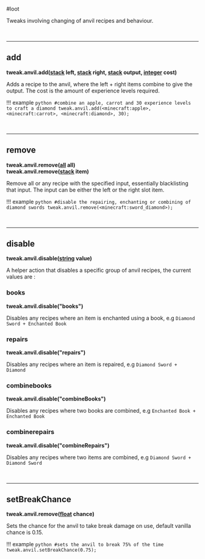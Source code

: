 #loot

Tweaks involving changing of anvil recipes and behaviour.

<br>

---
## add

**tweak.anvil.add([stack](/arguments/stack/) left, [stack](/arguments/stack/) right, [stack](/arguments/stack/) output, [integer](/arguments/integer/) cost)**  

Adds a recipe to the anvil, where the left + right items combine to give the output.
The cost is the amount of experience levels required.

!!! example
	```python
	#combine an apple, carrot and 30 experience levels to craft a diamond
	tweak.anvil.add(<minecraft:apple>, <minecraft:carrot>, <minecraft:diamond>, 30);
	```

<br>

---
## remove

**tweak.anvil.remove([all](/arguments/all/) all)**  
**tweak.anvil.remove([stack](/arguments/stack/) item)**  

Remove all or any recipe with the specified input, essentially blacklisting that input.
The input can be either the left or the right slot item.

!!! example
	```python
	#disable the repairing, enchanting or combining of diamond swords
	tweak.anvil.remove(<minecraft:sword_diamond>);
	```

<br>

---
## disable

**tweak.anvil.disable([string](/arguments/string/) value)**   

A helper action that disables a specific group of anvil recipes, the current values are :

### books
**tweak.anvil.disable("books")**   

Disables any recipes where an item is enchanted using a book, e.g `Diamond Sword + Enchanted Book`

### repairs
**tweak.anvil.disable("repairs")**   

Disables any recipes where an item is repaired, e.g `Diamond Sword + Diamond`

### combinebooks
**tweak.anvil.disable("combineBooks")**   

Disables any recipes where two books are combined, e.g `Enchanted Book + Enchanted Book`

### combinerepairs
**tweak.anvil.disable("combineRepairs")**   

Disables any recipes where two items are combined, e.g `Diamond Sword + Diamond Sword`

<br>

---
## setBreakChance

**tweak.anvil.remove([float](/arguments/float/) chance)**

Sets the chance for the anvil to take break damage on use, default vanilla chance is 0.15.

!!! example
	```python
	#sets the anvil to break 75% of the time
	tweak.anvil.setBreakChance(0.75);
	```